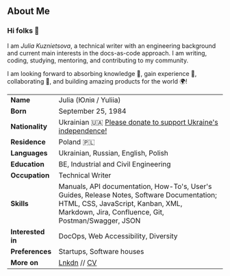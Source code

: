 ## About Me

### Hi folks 👋

I am *Julia Kuznietsova*, a technical writer with an engineering background and current main interests in the docs-as-code approach. I am writing, coding, studying, mentoring, and contributing to my community.

I am looking forward to absorbing knowledge 🧠, gain experience :dizzy:, collaborating 🤝, and building amazing products for the world 🌍!

| | |
|---|---|
| **Name** | Julia (Юлія / Yuliia) |
| **Born** | September 25, 1984 |
| **Nationality** | Ukrainian 🇺🇦 [Please donate to support Ukraine's independence!](https://savelife.in.ua/en/donate-en/#donate-army-card-monthly)|
| **Residence** | Poland 🇵🇱 |
| **Languages** | Ukrainian, Russian, English, Polish |
| **Education** | BE, Industrial and Civil Engineering |
| **Occupation** | Technical Writer |
| **Skills** | Manuals, API documentation, How-To's, User's Guides, Release Notes, Software Documentation; <br> HTML, CSS, JavaScript, Kanban, XML, Markdown, Jira, Confluence, Git, Postman/Swagger, JSON |
| **Interested in** | DocOps, Web Accessibility, Diversity |
| **Preferences** | Startups, Software houses |
| **More on** | <a href="https://www.linkedin.com/in/yulios/">Lnkdn</a> // <a href="https://yuliyalios.github.io/cv/">CV</a> |
